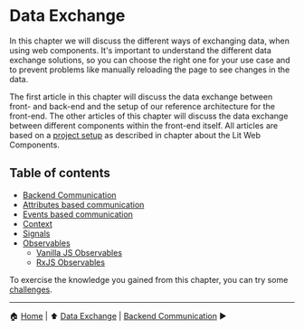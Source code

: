 # Data Exchange

In this chapter we will discuss the different ways of exchanging data, when using web components. It's important to
understand the different data exchange solutions, so you can choose the right one for your use case and to prevent
problems like manually reloading the page to see changes in the data.

The first article in this chapter will discuss the data exchange between front- and back-end and the setup of our
reference architecture for the front-end. The other articles of this chapter will discuss the data exchange between
different components within the front-end itself. All articles are based on a
[project setup](../lit-web-components/project-setup.md) as described in chapter about the Lit Web Components.

## Table of contents

- [Backend Communication](./backend-communication.md)
- [Attributes based communication](./attributes-based-communication.md)
- [Events based communication](./events-based-communication.md)
- [Context](./context.md)
- [Signals](./signals.md)
- [Observables](./observables.md)
  - [Vanilla JS Observables](./observables-vanilla-js.md)
  - [RxJS Observables](./observables-rxjs.md)

To exercise the knowledge you gained from this chapter, you can try some [challenges](./challenges.md).

---

:house: [Home](../README.md) | :arrow_up: [Data Exchange](./README.md) |
[Backend Communication](./backend-communication.md) :arrow_forward:
